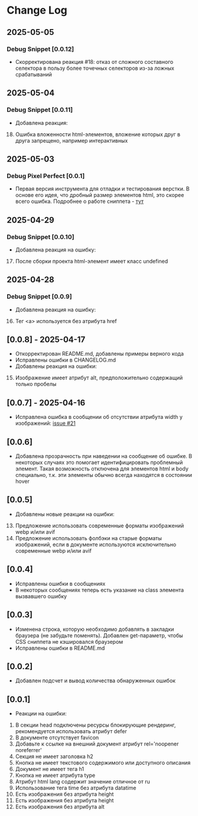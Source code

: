 # Change Log


## 2025-05-05

### Debug Snippet [0.0.12]

+ Скорректирована реакция #18: отказ от сложного составного селектора в пользу более точечных селекторов из-за ложных срабатываний

## 2025-05-04

### Debug Snippet [0.0.11]

+ Добавлена реакция:
18. Ошибка вложенности html-элементов, вложение которых друг в друга запрещено, например интерактивных

## 2025-05-03

### Debug Pixel Perfect [0.0.1]

- Первая версия инструмента для отладки и тестирования верстки. В основе его идея, что дробный размер элементов html, это скорее всего ошибка. Подробнее о работе сниппета - [тут](https://github.com/ai36/ai36.github.io?tab=readme-ov-file#debug-pixel-perfect-debug-ppjs)

## 2025-04-29

### Debug Snippet [0.0.10]
+ Добавлена реакция на ошибку:
17. После сборки проекта html-элемент имеет класс undefined

## 2025-04-28

### Debug Snippet [0.0.9]

+ Добавлена реакция на ошибку:
16. Тег &lt;a&gt; используется без атрибута href

## [0.0.8] - 2025-04-17

+ Откорректирован README.md, добавлены примеры верного кода
+ Исправлены ошибки в CHANGELOG.md
+ Добавлены реакция на ошибки:
15. Изображение имеет атрибут alt, предположительно содержащий только пробелы

## [0.0.7] - 2025-04-16

+ Исправлена ошибка в сообщении об отсутствии атрибута width у изображений: [issue #21](https://github.com/ai36/ai36.github.io/issues/21#issue-2999581357)

## [0.0.6]

+ Добавлена прозрачность при наведении на сообщение об ошибке. В некоторых случаях это помогает идентифицировать проблемный элемент. Такая возможность отключена для элементов html и body специально, т.к. эти элементы обычно всегда находятся в состоянии hover

## [0.0.5]

+ Добавлены новые реакции на ошибки:
13. Предложение использовать современные форматы изображений webp и/или avif
14. Предложение использовать фолбэки на старые форматы изображений, если в документе используются исключительно современные webp и/или avif

## [0.0.4]

+ Исправлены ошибки в сообщениях
+ В некоторых сообщениях теперь есть указание на class элемента вызвавшего ошибку

## [0.0.3]

+ Изменена строка, которую необходимо добавлять в закладки браузера (не забудьте поменять). Добавлен get-параметр, чтобы CSS сниппета не кэшировался браузером
+ Исправлены ошибки в README.md

## [0.0.2]

+ Добавлен подсчет и вывод количества обнаруженных ошибок

## [0.0.1]

+ Реакции на ошибки:
1. В секции head подключены ресурсы блокирующие рендеринг, рекомендуется использовать атрибут defer
2. В документе отсутствует favicon
3. Добавьте к ссылке на внешний документ атрибут rel='noopener noreferrer'
4. Секция не имеет заголовка h2
5. Кнопка не имеет текстового содержимого или доступного описания
6. Документ не имеет тега h1
7. Кнопка не имеет атрибута type
8. Атрибут html lang содержит значение отличное от ru
9. Использование тега time без атрибута datatime
10. Есть изображения без атрибута height
11. Есть изображения без атрибута height
12. Есть изображения без атрибута alt